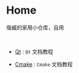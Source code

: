 # Home
偕臧的家用小仓库，自用

<br>

- [Qt](https://github.com/xmuli/CloudHome/tree/master/Qt) : `Qt` 文档教程

- [Cmake](https://github.com/xmuli/CloudHome/tree/master/cmake) : `Cmake` 文档教程

